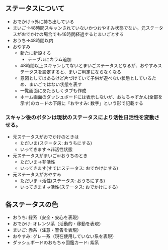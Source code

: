 ## ステータスについて
- おでかけ→外に持ち出している
- まいご→48時間スキャンされていないかつおやすみ状態でない。元ステータスがおでかけの場合でも48時間経過するとまいごとする
- おうち→48時間以内
- おやすみ
  - 新たに新設する
    - テーブルにカラム追加
  - 48時間以上スキャンしてないとまいごステータスとなるが、おやすみステータスを設定すると、まいご判定にならなくなる
  - 意図としてはあるけど片づけていて子供が遊べない状態としているため、まいごではない状態を表す
  - 一覧画面にあたらしくタブも作成
  - ホーム画面のダッシュボードには表示しないが、おもちゃずかん(全部を示す)のカードの下段に「おやすみ: 数字」という形で記載する

### スキャン後のボタンは現状のステータスにより活性日活性を変動させる。
- 元ステータスがおでかけのときは
  - ただいま(ステータス: おうちにする)
  - いってきます→非活性状態
- 元ステータスがまいごorおうちのとき
  - ただいま→非活性
  - いってきます(すでにステータス: おでかけにする)
- 元ステータスがおやすみ
  - ただいま→活性(ステータス: おうちにする)
  - いってきます→活性(ステータス: おでかけにする)

## 各ステータスの色
- おうち: 緑系（安全・安心を表現）
- おでかけ: オレンジ系（活動的・移動を表現）
- まいご: 赤系（注意・警告を表現）
- おやすみ: グレー系（現在使用していない系を表現）
- ダッシュボードのおもちゃ図鑑カード: 紫系

